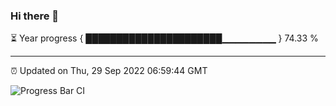 ### Hi there 👋

⏳ Year progress { ██████████████████████▁▁▁▁▁▁▁▁ } 74.33 %

---

⏰ Updated on Thu, 29 Sep 2022 06:59:44 GMT

![Progress Bar CI](https://github.com/ZhaoGui/ZhaoGui/workflows/Progress%20Bar%20CI/badge.svg)
